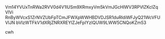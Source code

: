 Vm14YVUxTnRWa2RVV0d4V1lUSm9XRmxyVm5kVmJGcHlWV3RPVlZKclZqVlVi
RnByWVcxS1ZrNVZUbFpTCmJFWXpWWHBDVDJSR1duRldiWFJyQ21WcVFUVlJN
bVIzWTFkV1dXRjZNRXREYlZJeFpIYzlQUW9LWW5CNQoKZm53

cwh